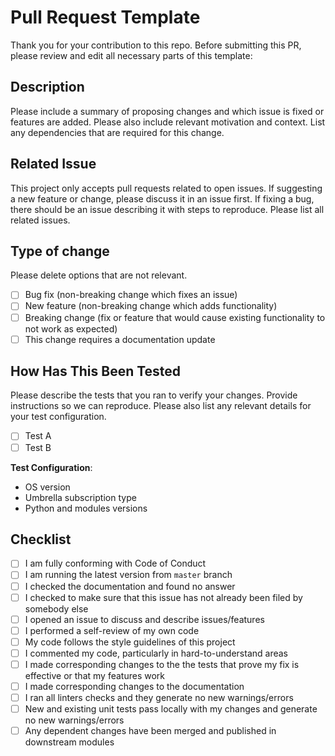 # Pull Request Template

Thank you for your contribution to this repo. Before submitting this PR,
please review and edit all necessary parts of this template:

## Description

Please include a summary of proposing changes and which issue is fixed or
features are added. Please also include relevant motivation and context.
List any dependencies that are required for this change.

## Related Issue

This project only accepts pull requests related to open issues. If suggesting
a new feature or change, please discuss it in an issue first. If fixing a bug,
there should be an issue describing it with steps to reproduce. Please list all
related issues.

## Type of change

Please delete options that are not relevant.

- [ ] Bug fix (non-breaking change which fixes an issue)
- [ ] New feature (non-breaking change which adds functionality)
- [ ] Breaking change (fix or feature that would cause existing functionality to not work as expected)
- [ ] This change requires a documentation update

## How Has This Been Tested

Please describe the tests that you ran to verify your changes. Provide
instructions so we can reproduce. Please also list any relevant details
for your test configuration.

- [ ] Test A
- [ ] Test B

**Test Configuration**:

- OS version
- Umbrella subscription type
- Python and modules versions

## Checklist

- [ ] I am fully conforming with Code of Conduct
- [ ] I am running the latest version from `master` branch
- [ ] I checked the documentation and found no answer
- [ ] I checked to make sure that this issue has not already been filed by somebody else
- [ ] I opened an issue to discuss and describe issues/features
- [ ] I performed a self-review of my own code
- [ ] My code follows the style guidelines of this project
- [ ] I commented my code, particularly in hard-to-understand areas
- [ ] I made corresponding changes to the the tests that prove my fix is effective or that my features work
- [ ] I made corresponding changes to the documentation
- [ ] I ran all linters checks and they generate no new warnings/errors
- [ ] New and existing unit tests pass locally with my changes and generate no new warnings/errors
- [ ] Any dependent changes have been merged and published in downstream modules
